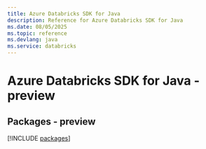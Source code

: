```yaml
---
title: Azure Databricks SDK for Java
description: Reference for Azure Databricks SDK for Java
ms.date: 08/05/2025
ms.topic: reference
ms.devlang: java
ms.service: databricks
---
```

# Azure Databricks SDK for Java - preview
## Packages - preview
[!INCLUDE [packages](databricks-index.md)]